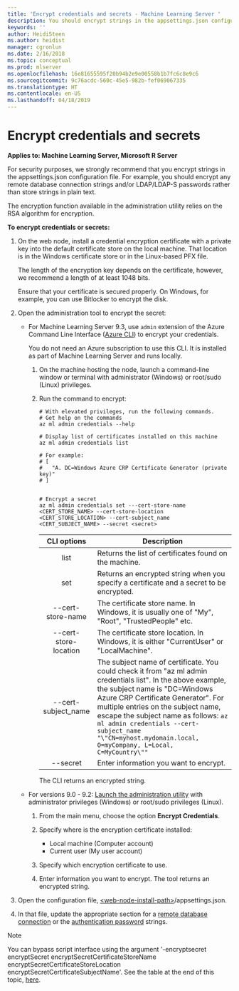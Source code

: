 ```yaml
---
title: 'Encrypt credentials and secrets - Machine Learning Server '
description: You should encrypt strings in the appsettings.json configuration file.
keywords: ''
author: HeidiSteen
ms.author: heidist
manager: cgronlun
ms.date: 2/16/2018
ms.topic: conceptual
ms.prod: mlserver
ms.openlocfilehash: 16e81655595f20b94b2e9e00558b1b7fc6c8e9c6
ms.sourcegitcommit: 9c76acdc-560c-45e5-982b-fef069067335
ms.translationtype: HT
ms.contentlocale: en-US
ms.lasthandoff: 04/18/2019
---
```

# <a name="encrypt-credentials-and-secrets"></a>Encrypt credentials and secrets

**Applies to:  Machine Learning Server, Microsoft R Server**

For security purposes, we strongly recommend that you encrypt strings in the appsettings.json configuration file. For example, you should encrypt any remote database connection strings and/or LDAP/LDAP-S passwords rather than store strings in plain text. 

The encryption function available in the administration utility relies on the RSA algorithm for encryption. 

       
**To encrypt credentials or secrets:**

1. On the web node, install a credential encryption certificate with a private key into the default certificate store on the local machine. That location is in the Windows certificate store or in the Linux-based PFX file. 

   The length of the encryption key depends on the certificate, however, we recommend a length of at least 1048 bits.

   Ensure that your certificate is secured properly. On Windows, for example, you can use Bitlocker to encrypt the disk.  

1. Open the administration tool to encrypt the secret:
   + For Machine Learning Server 9.3, use `admin` extension of the Azure Command Line Interface ([Azure CLI](https://docs.microsoft.com/en-us/cli/azure/install-azure-cli?view=azure-cli-latest)) to encrypt your credentials.

     You do not need an Azure subscription to use this CLI. It is installed as part of Machine Learning Server and runs locally.

     1. On the machine hosting the node, launch a command-line window or terminal  with administrator (Windows) or root/sudo (Linux) privileges.

     1. Run the command to encrypt:
        ```azurecli
        # With elevated privileges, run the following commands.
        # Get help on the commands
        az ml admin credentials --help

        # Display list of certificates installed on this machine
        az ml admin credentials list
        
        # For example:
        # [
        #   "A. DC=Windows Azure CRP Certificate Generator (private key)"
        # ]
        
        
        # Encrypt a secret
        az ml admin credentials set ---cert-store-name <CERT_STORE_NAME> --cert-store-location <CERT_STORE_LOCATION> --cert-subject_name <CERT_SUBJECT_NAME> --secret <secret>
        ```
        
        |CLI&nbsp;options|Description|
        |:----------:|----------------|
        |list|Returns the list of certificates found on the machine.|
        |set|Returns an encrypted string when you specify a certificate and a secret to be encrypted.|
        |--cert-store-name| The certificate store name. In Windows, it is usually one of "My", "Root", "TrustedPeople" etc.|
        |--cert-store-location | The certificate store location. In Windows, it is either "CurrentUser" or "LocalMachine".|
        |--cert-subject_name | The subject name of certificate. You could check it from "az ml admin credentials list". In the above example, the subject name is "DC=Windows Azure CRP Certificate Generator". For multiple entries on the subject name, escape the subject name as follows: `az ml admin credentials --cert-subject_name "\"CN=myhost.mydomain.local, O=myCompany, L=Local, C=MyCountry\""`|
        |--secret|Enter information you want to encrypt. |

        The CLI returns an encrypted string.

   + For versions 9.0 - 9.2: [Launch the administration utility](configure-admin-cli-launch.md) with administrator privileges (Windows) or root/sudo privileges (Linux).

      1. From the main menu, choose the option **Encrypt Credentials**.

      1. Specify where is the encryption certificate installed: 
         + Local machine (Computer account)
         + Current user (My user account)

      1. Specify which encryption certificate to use.

      1. Enter information you want to encrypt.  The tool returns an encrypted string.

1. Open the configuration file, [\<web-node-install-path>](../operationalize/configure-find-admin-configuration-file.md)/appsettings.json.  

1. In that file, update the appropriate section for a [remote database connection](configure-remote-database-to-operationalize.md) or the [authentication password](configure-authentication.md#encrypt) strings. 

>[!NOTE]
>You can bypass script interface using the argument '-encryptsecret encryptSecret encryptSecretCertificateStoreName encryptSecretCertificateStoreLocation encryptSecretCertificateSubjectName'. See the table at the end of this topic, [here](configure-admin-cli-launch.md#switch).
